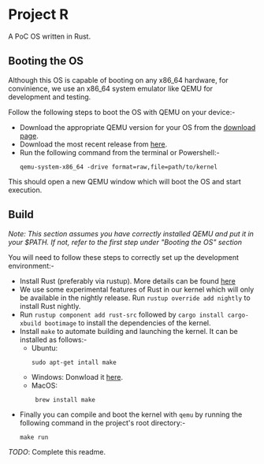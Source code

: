 # Project R 

A PoC OS written in Rust. 

## Booting the OS

Although this OS is capable of booting on any x86_64 hardware, for convinience, we use an x86_64 system emulator like QEMU for development and testing.  

Follow the following steps to boot the OS with QEMU on your device:-
  - Download the appropriate QEMU version for your OS from the [download page](https://www.qemu.org/download/).
  - Download the most recent release from [here](https://github.com/OjaswinM/project-r/releases).
  - Run the following command from the terminal or Powershell:-
    ```
    qemu-system-x86_64 -drive format=raw,file=path/to/kernel
    ```
This should open a new QEMU window which will boot the OS and start execution.

## Build

*Note: This section assumes you have correctly installed QEMU and put it in your $PATH. If not, refer to the first step under "Booting the OS" section*

You will need to follow these steps to correctly set up the development environment:- 
  - Install Rust (preferably via rustup). More details can be found [here](https://www.rust-lang.org/tools/install)
  - We use some experimental features of Rust in our kernel which will only be available in the nightly release. Run `rustup override add nightly` to install Rust nightly.
  - Run `rustup component add rust-src` followed by `cargo install cargo-xbuild bootimage` to install the dependencies of the kernel.
  - Install `make` to automate building and launching the kernel. It can be installed as follows:-
    - Ubuntu: 
      ```
      sudo apt-get intall make
      ```
    - Windows: Donwload it [here](http://gnuwin32.sourceforge.net/packages/make.htm).
    - MacOS:
      ```
       brew install make
      ```
  - Finally you can compile and boot the kernel with `qemu` by running the following command in the project's root directory:-
    ```
    make run
    ```

*TODO*: Complete this readme.

